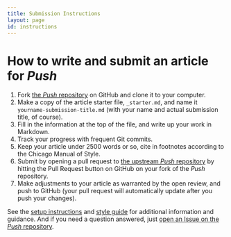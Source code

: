 ```yaml
---
title: Submission Instructions
layout: page
id: instructions
---
```


# How to write and submit an article for *Push*

1. Fork [the *Push* repository](https://github.com/cwcon/push) on GitHub and clone
   it to your computer.
1. Make a copy of the article starter file, `_starter.md`, and name it
  `yourname-submission-title.md` (with your name and actual submission title, of course).
1. Fill in the information at the top of the file, and write up your work in Markdown.
1. Track your progress with frequent Git commits.
1. Keep your article under 2500 words or so, cite in footnotes according to the Chicago Manual of
   Style.
1. Submit by opening a pull request to
   [the upstream *Push* repository](https://github.com/cwcon/push) by hitting the Pull Request
   button on GitHub on your fork of the *Push* repository.
1. Make adjustments to your article as warranted by the open review, and push to GitHub (your pull
   request will automatically update after you push your changes).

See the [setup instructions](/learn/) and [style guide](/style-guide.html) for additional
information and guidance. And if you need a question answered, just
[open an Issue on the *Push* repository](https://github.com/cwcon/push/issues/new).

